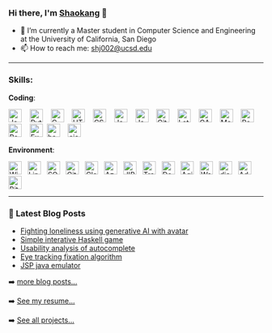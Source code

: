 ### Hi there, I'm [Shaokang](https://shaokangjiang.github.io/) 👋

<!--
**ShaokangJiang/ShaokangJiang** is a ✨ _special_ ✨ repository because its `README.md` (this file) appears on your GitHub profile.

Here are some ideas to get you started:

- 🔭 I’m currently working on ...
- 🌱 I’m currently learning ...
- 👯 I’m looking to collaborate on ...
- 🤔 I’m looking for help with ...
- 💬 Ask me about ...
- 📫 How to reach me: ...
- 😄 Pronouns: ...
- ⚡ Fun fact: ...
-->

- 🔭 I’m currently a Master student in Computer Science and Engineering at the University of California, San Diego
- 📫 How to reach me: shj002@ucsd.edu

---


### Skills: 

**Coding**: 

<img src="https://api.iconify.design/logos:java.svg" width="26px" referrerpolicy="no-referrer" alt="Java" title="Java"> &nbsp;&nbsp; <img src="https://api.iconify.design/logos:python.svg" width="26px" referrerpolicy="no-referrer" alt="Python" title="Python"> &nbsp;&nbsp; <img src="https://api.iconify.design/vscode-icons:file-type-c.svg" width="26px" referrerpolicy="no-referrer" alt="C" title="C"> &nbsp;&nbsp; <img src="https://api.iconify.design/logos:html-5.svg" referrerpolicy="no-referrer" width="26px" alt="HTML" title="HTML"> &nbsp;&nbsp; <img src="https://api.iconify.design/el:css.svg" referrerpolicy="no-referrer" width="26px" alt="CSS" title="CSS"> &nbsp;&nbsp; <img src="https://api.iconify.design/ion:logo-javascript.svg" referrerpolicy="no-referrer" width="26px" alt="Javascript" title="Javascript"> &nbsp;&nbsp; <img src="https://api.iconify.design/vscode-icons:file-type-jsp.svg" referrerpolicy="no-referrer" width="26px" alt="Jsp" title="Jsp"> &nbsp;&nbsp; <img src="https://api.iconify.design/mdi:git.svg" referrerpolicy="no-referrer" width="26px" alt="Git" title="Git"> &nbsp;&nbsp; <img src="https://api.iconify.design/file-icons:latex.svg" referrerpolicy="no-referrer" width="26px" alt="Latex" title="Latex"> &nbsp;&nbsp; <img src="https://api.iconify.design/file-icons:gams.svg" referrerpolicy="no-referrer" width="26px" alt="GAMS" title="GAMS"> &nbsp;&nbsp; <img src="https://api.iconify.design/ion:logo-markdown.svg" referrerpolicy="no-referrer" width="26px" alt="Markdown" title="Markdown"> &nbsp;&nbsp; <img src="https://api.iconify.design/logos:react.svg" referrerpolicy="no-referrer" width="26px" alt="React" title="React"> &nbsp;&nbsp; <img src="https://api.iconify.design/logos:react.svg" referrerpolicy="no-referrer" width="26px" alt="React Native" title="React Native"> &nbsp;&nbsp; <img src="https://api.iconify.design/vscode-icons:file-type-light-expo.svg" referrerpolicy="no-referrer" width="26px" alt="Expo" title="Expo">&nbsp;&nbsp;<img src="https://api.iconify.design/mdi:bash.svg" referrerpolicy="no-referrer" width="26px" alt="bash" title="bash"> &nbsp;&nbsp; <img src="https://api.iconify.design/file-icons:ejs.svg" referrerpolicy="no-referrer" width="26px" alt="ejs" title="ejs">



**Environment**: 

<img src="https://api.iconify.design/logos:microsoft-windows.svg" referrerpolicy="no-referrer" width="26px" alt="Windows" title="Windows"> &nbsp;&nbsp;<img src="https://api.iconify.design/logos:linux-tux.svg" referrerpolicy="no-referrer" width="26px" alt="Linux" title="Linux"> &nbsp;&nbsp;<img src="https://api.iconify.design/carbon:sql.svg" referrerpolicy="no-referrer" width="26px" alt="SQL" title="SQL"> &nbsp;&nbsp;<img src="https://api.iconify.design/mdi:github.svg" referrerpolicy="no-referrer" width="26px" alt="Github" title="Github"> &nbsp;&nbsp;<img src="https://api.iconify.design/logos:cloudflare.svg" referrerpolicy="no-referrer" width="26px" alt="Cloudflare worker/wrangler" title="Cloudflare worker/wrangler"> &nbsp;&nbsp;<img src="https://api.iconify.design/logos:azure-icon.svg" referrerpolicy="no-referrer" width="26px" alt="Azure" title="Azure"> &nbsp;&nbsp;<img src="https://api.iconify.design/logos:jira.svg" referrerpolicy="no-referrer" width="26px" alt="JIRA" title="JIRA"> &nbsp;&nbsp;<img src="https://api.iconify.design/logos:trello.svg" referrerpolicy="no-referrer" width="26px" alt="Trello" title="Trello"> &nbsp;&nbsp;<img src="https://api.iconify.design/simple-icons:azuredevops.svg" referrerpolicy="no-referrer" width="26px" alt="DevOps" title="DevOps"> &nbsp;&nbsp;<img src="https://shaokangjiang.github.io/agility.png" referrerpolicy="no-referrer" width="26px" alt="Agility" title="Agility"> &nbsp;&nbsp;<img src="https://api.iconify.design/carbon:watson.svg" referrerpolicy="no-referrer" width="26px" alt="Watson" title="Watson"> &nbsp;&nbsp;<img src="https://api.iconify.design/simple-icons:dialogflow.svg" referrerpolicy="no-referrer" width="26px" alt="dialogflow" title="dialogflow"> &nbsp;&nbsp;<img src="https://api.iconify.design/file-icons:adobe-xd.svg" referrerpolicy="no-referrer" width="26px" alt="Adobe XD" title="Adobe XD">&nbsp;&nbsp;<img src="https://api.iconify.design/vscode-icons:file-type-bitbucketpipeline.svg" referrerpolicy="no-referrer" width="26px" alt="Bitbucket" title="Bitbucket">



---
### 📕 Latest Blog Posts

<!-- BLOG-POST-LIST:START -->
- [Fighting loneliness using generative AI with avatar](https://shaokang.me/2023/Fighting-loneliness-using-generative-AI-with-avatar/)
- [Simple interative Haskell game](https://shaokang.me/2023/Simple-interative-Haskell-game/)
- [Usability analysis of autocomplete](https://shaokang.me/2023/Usability-analysis-of-autocomplete/)
- [Eye tracking fixation algorithm](https://shaokang.me/2023/Eye-tracking-fixation-algorithm/)
- [JSP java emulator](https://shaokang.me/2023/JSP-java-emulator/)
<!-- BLOG-POST-LIST:END -->

➡️ [more blog posts...](https://shaokangjiang.github.io/)

➡️ [See my resume...](https://shaokangjiang.github.io/resume/)

➡️ [See all projects...](https://shaokangjiang.github.io/projects/)
